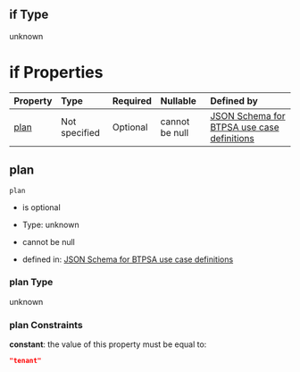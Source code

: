 ## if Type

unknown

# if Properties

| Property      | Type          | Required | Nullable       | Defined by                                                                                                                                                                                                                                  |
| :------------ | :------------ | :------- | :------------- | :------------------------------------------------------------------------------------------------------------------------------------------------------------------------------------------------------------------------------------------ |
| [plan](#plan) | Not specified | Optional | cannot be null | [JSON Schema for BTPSA use case definitions](btpsa-usecase-properties-services-items-allof-1-then-allof-30-then-allof-2-if-properties-plan.md "undefined#/properties/services/items/allOf/1/then/allOf/30/then/allOf/2/if/properties/plan") |

## plan



`plan`

*   is optional

*   Type: unknown

*   cannot be null

*   defined in: [JSON Schema for BTPSA use case definitions](btpsa-usecase-properties-services-items-allof-1-then-allof-30-then-allof-2-if-properties-plan.md "undefined#/properties/services/items/allOf/1/then/allOf/30/then/allOf/2/if/properties/plan")

### plan Type

unknown

### plan Constraints

**constant**: the value of this property must be equal to:

```json
"tenant"
```
